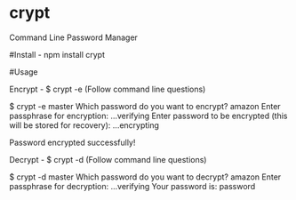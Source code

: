# crypt
Command Line Password Manager

#Install - npm install crypt

#Usage

Encrypt - $ crypt -e (Follow command line questions)

$ crypt -e                                                                                                                        master
Which password do you want to encrypt? amazon
Enter passphrase for encryption:
...verifying
Enter password to be encrypted (this will be stored for recovery):
...encrypting

Password encrypted successfully!

Decrypt - $ crypt -d (Follow command line questions)

$ crypt -d                                                                                                                        master
Which password do you want to decrypt? amazon
Enter passphrase for decryption:
...verifying
Your password is: password
